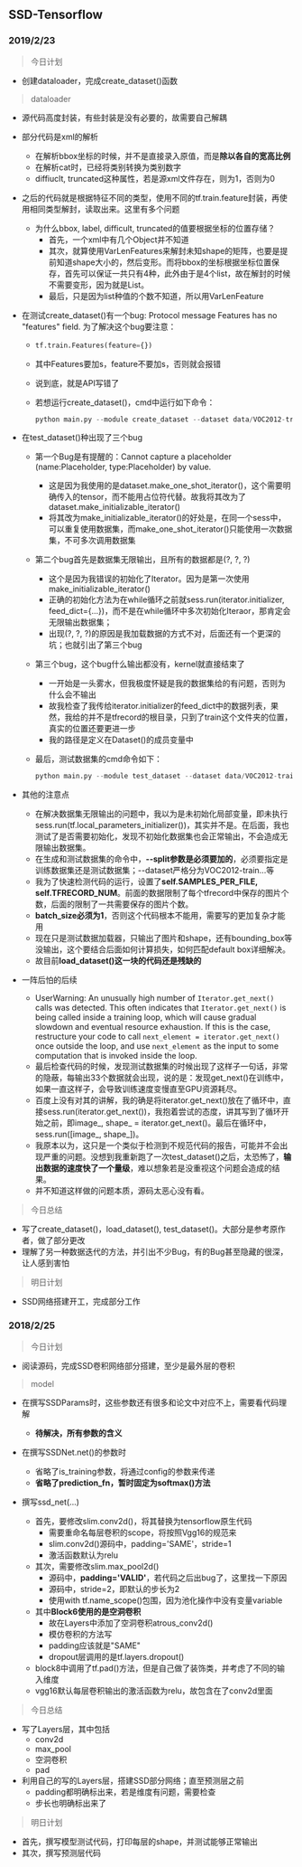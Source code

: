 ## SSD-Tensorflow

### 2019/2/23

> 今日计划

* 创建dataloader，完成create_dataset()函数



> dataloader

* 源代码高度封装，有些封装是没有必要的，故需要自己解耦

* 部分代码是xml的解析
  * 在解析bbox坐标的时候，并不是直接录入原值，而是**除以各自的宽高比例**
  * 在解析cat时，已经将类别转换为类别数字
  * diffiuclt, truncated这种属性，若是源xml文件存在，则为1，否则为0

* 之后的代码就是根据特征不同的类型，使用不同的tf.train.feature封装，再使用相同类型解封，读取出来。这里有多个问题

  * 为什么bbox, label, difficult, truncated的值要根据坐标的位置存储？
    * 首先，一个xml中有几个Object并不知道
    * 其次，就算使用VarLenFeatures来解封未知shape的矩阵，也要是提前知道shape大小的，然后变形。而将bbox的坐标根据坐标位置保存，首先可以保证一共只有4种，此外由于是4个list，故在解封的时候不需要变形，因为就是List。
    * 最后，只是因为list种值的个数不知道，所以用VarLenFeature

* 在测试create_dataset()有一个bug:  Protocol message Features has no "features" field. 为了解决这个bug要注意：

  * ```python
    tf.train.Features(feature={})
    ```

  * 其中Features要加s，feature不要加s，否则就会报错

  * 说到底，就是API写错了

  * 若想运行create_dataset()，cmd中运行如下命令：

    ```python
    python main.py --module create_dataset --dataset data/VOC2012-train --split train 
    ```

* 在test_dataset()种出现了三个bug

  * 第一个Bug是有提醒的：Cannot capture a placeholder (name:Placeholder, type:Placeholder) by value.

    * 这是因为我使用的是dataset.make_one_shot_iterator()，这个需要明确传入的tensor，而不能用占位符代替。故我将其改为了dataset.make_initializable_iterator()
    * 将其改为make_initializable_iterator()的好处是，在同一个sess中，可以重复使用数据集，而make_one_shot_iterator()只能使用一次数据集，不可多次调用数据集

  * 第二个bug首先是数据集无限输出，且所有的数据都是(?, ?, ?)

    * 这个是因为我错误的初始化了Iterator。因为是第一次使用make_initializable_iterator()
    * 正确的初始化方法为在while循环之前就sess.run(iterator.initializer, feed_dict={...})，而不是在while循环中多次初始化Iteraor，那肯定会无限输出数据集；
    * 出现(?, ?, ?)的原因是我加载数据的方式不对，后面还有一个更深的坑；也就引出了第三个bug

  * 第三个bug，这个bug什么输出都没有，kernel就直接结束了

    * 一开始是一头雾水，但我极度怀疑是我的数据集给的有问题，否则为什么会不输出
    * 故我检查了我传给iterator.initializer的feed_dict中的数据列表，果然，我给的并不是tfrecord的根目录，只到了train这个文件夹的位置，真实的位置还要更进一步
    * 我的路径是定义在Dataset()的成员变量中

  * 最后，测试数据集的cmd命令如下：

    ```python
    python main.py --module test_dataset --dataset data/VOC2012-train --split train
    ```

* 其他的注意点

  * 在解决数据集无限输出的问题中，我以为是未初始化局部变量，即未执行sess.run(tf.local_parameters_initializer())，其实并不是。在后面，我也测试了是否需要初始化，发现不初始化数据集也会正常输出，不会造成无限输出数据集。
  * 在生成和测试数据集的命令中，**--split参数是必须要加的**，必须要指定是训练数据集还是测试数据集；--dataset严格分为VOC2012-train...等
  * 我为了快速检测代码的运行，设置了**self.SAMPLES_PER_FILE, self.TFRECORD_NUM**。前面的数据限制了每个tfrecord中保存的图片个数，后面的限制了一共需要保存的图片个数。
  * **batch_size必须为1**，否则这个代码根本不能用，需要写的更加复杂才能用
  * 现在只是测试数据加载器，只输出了图片和shape，还有bounding_box等没输出，这个要结合后面如何计算损失，如何匹配default box详细解决。
  * 故目前**load_dataset()这一块的代码还是残缺的**

* 一阵后怕的后续

  * UserWarning: An unusually high number of `Iterator.get_next()` calls was detected. This often indicates that `Iterator.get_next()` is being called inside a training loop, which will cause gradual slowdown and eventual resource exhaustion. If this is the case, restructure your code to call `next_element = iterator.get_next()` once outside the loop, and use `next_element` as the input to some computation that is invoked inside the loop.
  * 最后检查代码的时候，发现测试数据集的时候出现了这样子一句话，非常的隐蔽，每输出33个数据就会出现，说的是：发现get_next()在训练中，如果一直这样子，会导致训练速度变慢直至GPU资源耗尽。
  * 百度上没有对其的讲解，我的确是将iterator.get_next()放在了循环中，直接sess.run(iterator.get_next())，我抱着尝试的态度，讲其写到了循环开始之前，即image_, shape_ = iterator.get_next()。最后在循环中，sess.run([image_, shape_])。
  * 我原本以为，这只是一个类似于检测到不规范代码的报告，可能并不会出现严重的问题。没想到我重新跑了一次test_dataset()之后，太恐怖了，**输出数据的速度快了一个量级**，难以想象若是没重视这个问题会造成的结果。
  * 并不知道这样做的问题本质，源码太恶心没有看。



> 今日总结

* 写了create_dataset()，load_dataset(), test_dataset()。大部分是参考原作者，做了部分更改
* 理解了另一种数据迭代的方法，并引出不少Bug，有的Bug甚至隐藏的很深，让人感到害怕



> 明日计划

* SSD网络搭建开工，完成部分工作



### 2018/2/25

> 今日计划

* 阅读源码，完成SSD卷积网络部分搭建，至少是最外层的卷积



> model

* 在撰写SSDParams时，这些参数还有很多和论文中对应不上，需要看代码理解
  * **待解决，所有参数的含义**

* 在撰写SSDNet.net()的参数时
  * 省略了is_training参数，将通过config的参数来传递
  * **省略了prediction_fn，暂时固定为softmax()方法**
* 撰写ssd_net(...)
  * 首先，要修改slim.conv2d()，将其替换为tensorflow原生代码
    * 需要重命名每层卷积的scope，将按照Vgg16的规范来
    * slim.conv2d()源码中，padding='SAME'，stride=1
    * 激活函数默认为relu
  * 其次，需要修改slim.max_pool2d()
    * 源码中，**padding='VALID'**，若代码之后出bug了，这里找一下原因
    * 源码中，stride=2，即默认的步长为2
    * 使用with tf.name_scope()包围，因为池化操作中没有变量variable
  * 其中**Block6使用的是空洞卷积**
    * 故在Layers中添加了空洞卷积atrous_conv2d()
    * 模仿卷积的方法写
    * padding应该就是"SAME"
    * dropout层调用的是tf.layers.dropout()
  * block8中调用了tf.pad()方法，但是自己做了装饰类，并考虑了不同的输入维度
  * vgg16默认每层卷积输出的激活函数为relu，故包含在了conv2d里面



> 今日总结

* 写了Layers层，其中包括
  * conv2d
  * max_pool
  * 空洞卷积
  * pad
* 利用自己的写的Layers层，搭建SSD部分网络；直至预测层之前
  * padding都明确标出来，若是维度有问题，需要检查
  * 步长也明确标出来了



> 明日计划

* 首先，撰写模型测试代码，打印每层的shape，并测试能够正常输出
* 其次，撰写预测层代码